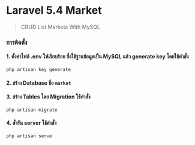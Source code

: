 # Laravel 5.4 Market
> CRUD List Markets With MySQL

### การติดตั้ง

#### 1. ตั้งค่าไฟล์ .env ให้เรียบร้อย ซึ่งใช้ฐานข้อมูลเป็น MySQL แล้ว generate key โดยใช้คำสั่ง 
```php artisan key generate```

#### 2. สร้าง Database ชื่อ `market`

#### 3. สร้าง Tables โดย Migration ใช้คำสั่ง
```php artisan migrate```

#### 4. สั่งรัน server ใช้คำสั่ง
```php artisan serve```
